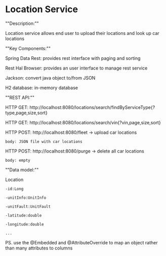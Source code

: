 # Location Service

""Description:""

  Location service allows end user to upload their locations and look up car locations


""Key Components:""

  Spring Data Rest: provides rest interface with paging and sorting
  
  Rest Hal Browser: provides an user interface to manage rest service
  
  Jackson: convert java object to/from JSON
  
  H2 database: in-memory database


""REST API:""

  HTTP GET: http://localhost:8080/locations/search/findByServiceType{?type,page,size,sort}
  
  HTTP GET: http://localhost:8080/locations/search/vin{?vin,page,size,sort}
  
  HTTP POST: http://localhost:8080/fleet -> upload car locations
  
    body: JSON file with car locations
    
  HTTP POST: http://localhost:8080/purge -> delete all car locations
  
    body: empty


""Data model:""

  Location
  
    -id:Long
    
    -unitInfo:UnitInfo
    
    -unitFault:UnitFault
    
    -latitude:double
    
    -longitude:double
    
    ...
    
  PS. use the @Embedded and @AttributeOverride to map an object rather than many attributes to columns
